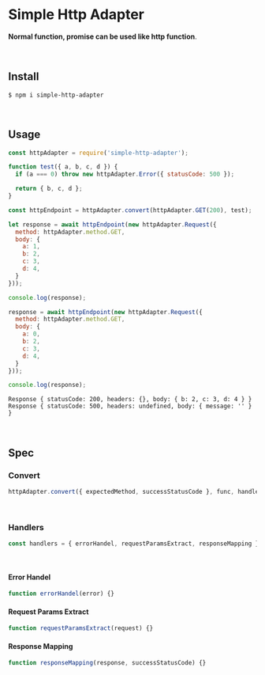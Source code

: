 # Simple Http Adapter

**Normal function, promise can be used like http function**.

​    

## Install

```shell
$ npm i simple-http-adapter
```

​    

## Usage

```js
const httpAdapter = require('simple-http-adapter');

function test({ a, b, c, d }) {
  if (a === 0) throw new httpAdapter.Error({ statusCode: 500 });

  return { b, c, d };
}

const httpEndpoint = httpAdapter.convert(httpAdapter.GET(200), test);

let response = await httpEndpoint(new httpAdapter.Request({
  method: httpAdapter.method.GET,
  body: {
    a: 1,
    b: 2,
    c: 3,
    d: 4,
  }
}));

console.log(response);

response = await httpEndpoint(new httpAdapter.Request({
  method: httpAdapter.method.GET,
  body: {
    a: 0,
    b: 2,
    c: 3,
    d: 4,
  }
}));

console.log(response);

```

```shell
Response { statusCode: 200, headers: {}, body: { b: 2, c: 3, d: 4 } }
Response { statusCode: 500, headers: undefined, body: { message: '' } }
```

​    

## Spec

### Convert

```js
httpAdapter.convert({ expectedMethod, successStatusCode }, func, handlers = handler);
```

​    

### Handlers

```js
const handlers = { errorHandel, requestParamsExtract, responseMapping };
```

​    

#### Error Handel

```js
function errorHandel(error) {}
```

#### Request Params Extract

```js
function requestParamsExtract(request) {}
```

#### Response Mapping

```js
function responseMapping(response, successStatusCode) {}
```